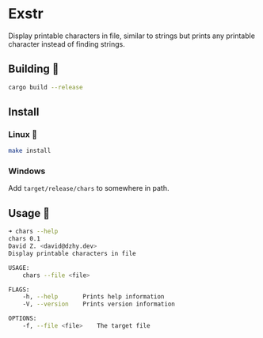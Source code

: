 # Exstr

Display printable characters in file, similar to strings but prints any printable character instead of finding strings.

## Building 🔨

```bash
cargo build --release
```

## Install

### Linux 🐧
```bash
make install
```

### Windows
Add `target/release/chars` to somewhere in path.

## Usage 📖

```bash
➜ chars --help
chars 0.1
David Z. <david@dzhy.dev>
Display printable characters in file

USAGE:
    chars --file <file>

FLAGS:
    -h, --help       Prints help information
    -V, --version    Prints version information

OPTIONS:
    -f, --file <file>    The target file
```

